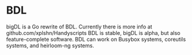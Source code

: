 # BDL
bigDL is a Go rewrite of BDL.
Currently there is more info at github.com/xplshn/Handyscripts
BDL is stable, bigDL is alpha, but also feature-complete software. BDL can work on Busybox systems, coreutils systems, and heirloom-ng systems.
